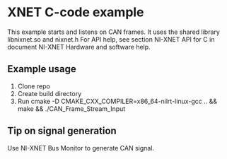# XNET C-code example

This example starts and listens on CAN frames. It uses the shared library libnixnet.so and nixnet.h
For API help, see section NI-XNET API for C in document NI-XNET Hardware and software help.

## Example usage

1) Clone repo
2) Create build directory
3) Run cmake -D CMAKE_CXX_COMPILER=x86_64-nilrt-linux-gcc .. && make && ./CAN_Frame_Stream_Input

## Tip on signal generation

Use NI-XNET Bus Monitor to generate CAN signal.
